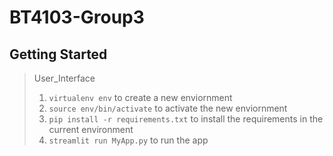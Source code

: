 # BT4103-Group3

## Getting Started

> User_Interface
>
> 1. `virtualenv env` to create a new enviornment
> 2. `source env/bin/activate` to activate the new enviornment
> 3. `pip install -r requirements.txt` to install the requirements in the current environment
> 4. `streamlit run MyApp.py` to run the app
